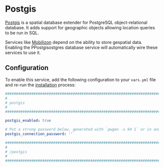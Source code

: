 <!--
SPDX-FileCopyrightText: 2023 Julian-Samuel Gebühr

SPDX-License-Identifier: AGPL-3.0-or-later
-->

# Postgis

[Postgis](https://postgis.net/) is a spatial database extender for PostgreSQL object-relational database. It adds support for geographic objects allowing location queries to be run in SQL.

Services like [Mobilizon](./mobilizon.md) depend on the ability to store gespatial data.
Enabling the PPostgisostgres database service will automatically wire these services to use it.


## Configuration

To enable this service, add the following configuration to your `vars.yml` file and re-run the [installation](../installing.md) process:

```yaml
########################################################################
#                                                                      #
# postgis                                                              #
#                                                                      #
########################################################################

postgis_enabled: true

# Put a strong password below, generated with `pwgen -s 64 1` or in another way
postgis_connection_password: ''

########################################################################
#                                                                      #
# /postgis                                                             #
#                                                                      #
########################################################################
```
